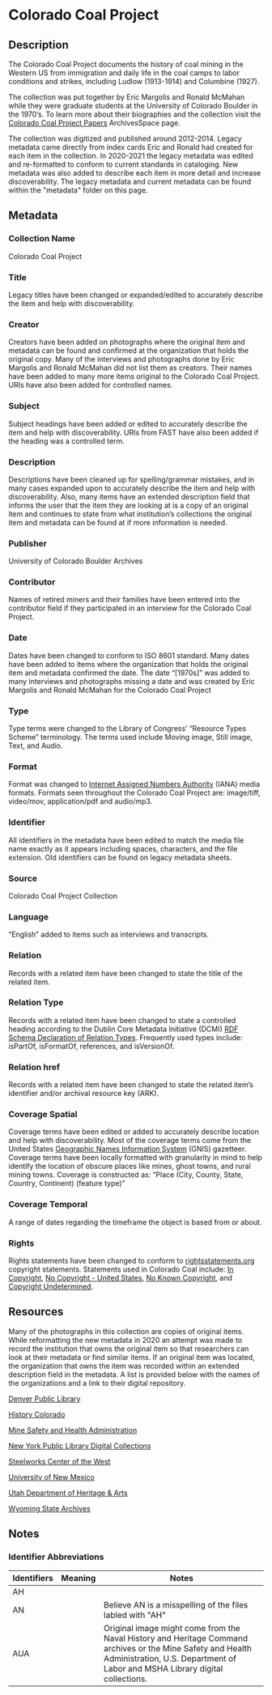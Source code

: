 # Colorado Coal Project
## Description

The Colorado Coal Project documents the history of coal mining in the Western US from immigration and daily life in the coal camps to labor conditions and strikes, including Ludlow (1913-1914) and Columbine (1927).

The collection was put together by Eric Margolis and Ronald McMahan while they were graduate students at the University of Colorado Boulder in the 1970’s. To learn more about their biographies and the collection visit the [Colorado Coal Project Papers]( https://archives.colorado.edu/repositories/2/resources/976) ArchivesSpace page. 

The collection was digitized and published around 2012-2014. Legacy metadata came directly from index cards Eric and Ronald had created for each item in the collection. 
In 2020-2021 the legacy metadata was edited and re-formatted to conform to current standards in cataloging. New metadata was also added to describe each item in more detail and increase discoverability. The legacy metadata and current metadata can be found within the "metadata" folder on this page.

## Metadata

### Collection Name
Colorado Coal Project

### Title
Legacy titles have been changed or expanded/edited to accurately describe the item and help with discoverability.

### Creator
Creators have been added on photographs where the original item and metadata can be found and confirmed at the organization that holds the original copy. Many of the interviews and photographs done by Eric Margolis and Ronald McMahan did not list them as creators. Their names have been added to many more items original to the Colorado Coal Project. URIs have also been added for controlled names.

### Subject
Subject headings have been added or edited to accurately describe the item and help with discoverability. URIs from FAST have also been added if the heading was a controlled term. 
### Description
Descriptions have been cleaned up for spelling/grammar mistakes, and in many cases expanded upon to accurately describe the item and help with discoverability. Also, many items have an extended description field that informs the user that the item they are looking at is a copy of an original item and continues to state from what institution’s collections the original item and metadata can be found at if more information is needed.
### Publisher
University of Colorado Boulder Archives
### Contributor
Names of retired miners and their families have been entered into the contributor field if they participated in an interview for the Colorado Coal Project.
### Date
Dates have been changed to conform to ISO 8601 standard. Many dates have been added to items where the organization that holds the original item and metadata confirmed the date. The date “[1970s]” was added to many interviews and photographs missing a date and was created by Eric Margolis and Ronald McMahan for the Colorado Coal Project
### Type
Type terms were changed to the Library of Congress’ “Resource Types Scheme” terminology. The terms used include Moving image, Still image, Text, and Audio.
### Format
Format was changed to [Internet Assigned Numbers Authority](https://www.iana.org/assignments/media-types/media-types.xhtml) (IANA) media formats. Formats seen throughout the Colorado Coal Project are: image/tiff, video/mov, application/pdf and audio/mp3.
### Identifier
All identifiers in the metadata have been edited to match the media file name exactly as it appears including spaces, characters, and the file extension. Old identifiers can be found on legacy metadata sheets.
### Source
Colorado Coal Project Collection
### Language
“English” added to items such as interviews and transcripts.
### Relation
Records with a related item have been changed to state the title of the related item.
### Relation Type
Records with a related item have been changed to state a controlled heading according to the Dublin Core Metadata Initiative (DCMI) [RDF Schema Declaration of Relation Types](https://www.dublincore.org/specifications/dublin-core/rdf-relation-types/). Frequently used types include: isPartOf, isFormatOf, references, and isVersionOf.
### Relation href
Records with a related item have been changed to state the related item’s identifier and/or archival resource key (ARK).
### Coverage Spatial
Coverage terms have been edited or added to accurately describe location and help with discoverability. Most of the coverage terms come from the United States [Geographic Names Information System](https://geonames.usgs.gov/apex/f?p=138:1:::NO::P1_COUNTY,P1_COUNTY_ALONG:n,) (GNIS) gazetteer. Coverage terms have been locally formatted with granularity in mind to help identify the location of obscure places like mines, ghost towns, and rural mining towns. Coverage is constructed as: “Place (City, County, State, Country, Continent) (feature type)”
### Coverage Temporal
A range of dates regarding the timeframe the object is based from or about.
### Rights
Rights statements have been changed to conform to [rightsstatements.org](https://rightsstatements.org/page/1.0/?language=en) copyright statements. Statements used in Colorado Coal include: [In Copyright](https://rightsstatements.org/page/InC/1.0/?language=en), [No Copyright - United States](https://rightsstatements.org/page/NoC-US/1.0/?language=en), [No Known Copyright](https://rightsstatements.org/page/NKC/1.0/?language=en), and [Copyright Undetermined](https://rightsstatements.org/page/UND/1.0/?language=en).
## Resources
Many of the photographs in this collection are copies of original items. While reformatting the new metadata in 2020 an attempt was made to record the institution that owns the original item so that researchers can look at their metadata or find similar items. If an original item was located, the organization that owns the item was recorded within an extended description field in the metadata. A list is provided below with the names of the organizations and a link to their digital repository.

[Denver Public Library](https://digital.denverlibrary.org/)

[History Colorado](https://5008.sydneyplus.com/HistoryColorado_ArgusNet_Final/Portal.aspx?lang=en-US)

[Mine Safety and Health Administration](https://www.msha.gov/digital-materials-collection)

[New York Public Library Digital Collections](https://digitalcollections.nypl.org/)

[Steelworks Center of the West](https://steelworks.pastperfectonline.com/)

[University of New Mexico](https://econtent.unm.edu/)

[Utah Department of Heritage & Arts](https://collections.lib.utah.edu/)

[Wyoming State Archives](http://spcrphotocollection.wyo.gov/luna/servlet)


## Notes
### Identifier Abbreviations

| Identifiers | Meaning | Notes |
| ----------- | ------- | ----- |
| AH          |         |       |
| AN          |         | Believe AN is a misspelling of the files labled with "AH" |
| AUA         |         | Original image might come from the Naval History and Heritage Command archives or the Mine Safety and Health Administration, U.S. Department of Labor and MSHA Library digital collections.|
